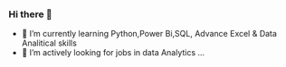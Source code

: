 ### Hi there 👋



- 🌱 I’m currently learning Python,Power Bi,SQL, Advance Excel & Data Analitical skills
- 👯 I’m actively looking for jobs in data Analytics ...

